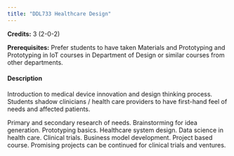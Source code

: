 ```yaml
---
title: "DDL733 Healthcare Design"
---
```

**Credits:** 3 (2-0-2)

**Prerequisites:** Prefer students to have taken Materials and Prototyping and Prototyping in IoT courses in Department of Design or similar courses from other departments.

#### Description
Introduction to medical device innovation and design thinking process. Students shadow clinicians / health care providers to have first-hand feel of needs and affected patients.

Primary and secondary research of needs. Brainstorming for idea generation. Prototyping basics. Healthcare system design. Data science in health care. Clinical trials. Business model development. Project based course. Promising projects can be continued for clinical trials and ventures.